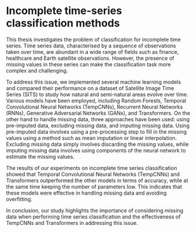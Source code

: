 # Incomplete time-series classification methods

This thesis investigates the problem of classification for incomplete time series.
Time series data, characterised by a sequence of observations taken over time, are abundant in a wide range of fields such as finance, healthcare and Earth satellite observations.
However, the presence of missing values in these series can make the classification task more complex and challenging.

To address this issue, we implemented several machine learning models and compared their performance on a dataset of Satellite Image Time Series (SITS) to study how natural and semi-natural areas evolve over time.
Various models have been employed, including Random Forests, Temporal Convolutional Neural Networks (TempCNNs), Recurrent Neural Networks (RNNs), Generative Adversarial Networks (GANs), and Transformers.
On the other hand to handle missing data, three approaches have been used: using pre-imputed data, excluding missing data, and imputing missing data. 
Using pre-imputed data involves using a pre-processing step to fill in the missing values using a method such as mean imputation or linear interpolation.
Excluding missing data simply involves discarding the missing values, while imputing missing data involves using components of the neural network to estimate the missing values.

The results of our experiments on incomplete time series classification showed that Temporal Convolutional Neural Networks (TempCNNs) and Transformers outperformed the other models in terms of accuracy, while at the same time keeping the number of parameters low.
This indicates that these models were effective in handling missing data and avoiding overfitting.

In conclusion, our study highlights the importance of considering missing data when performing time series classification and the effectiveness of TempCNNs and Transformers in addressing this issue.